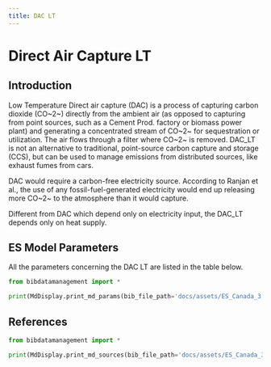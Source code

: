 ```yaml
---
title: DAC LT
---
```


# Direct Air Capture LT

## Introduction

Low Temperature Direct air capture (DAC) is a process of capturing
carbon dioxide (CO~2~) directly from the ambient air (as opposed to
capturing from point sources, such as a Cement Prod. factory or
biomass power plant) and generating a concentrated stream of CO~2~ for
sequestration or utilization. The air flows through a filter where CO~2~
is removed. DAC_LT is not an alternative to traditional, point-source
carbon capture and storage (CCS), but can be used to manage emissions
from distributed sources, like exhaust fumes from cars.

DAC would require a carbon-free electricity source. According to
Ranjan et al., the use of any fossil-fuel-generated electricity would
end up releasing more CO~2~ to the atmosphere than it would capture.

Different from DAC which depend only on electricity input, the DAC_LT
depends only on heat supply.

## ES Model Parameters

All the parameters concerning the DAC LT are listed in the table below.

```python exec="on"
from bibdatamanagement import *

print(MdDisplay.print_md_params(bib_file_path='docs/assets/ES_Canada_3.bib',filter_entry='DAC_LT'))
```

## References

```python exec="on"
from bibdatamanagement import *

print(MdDisplay.print_md_sources(bib_file_path='docs/assets/ES_Canada_3.bib',filter_entry='DAC_LT'))
```
